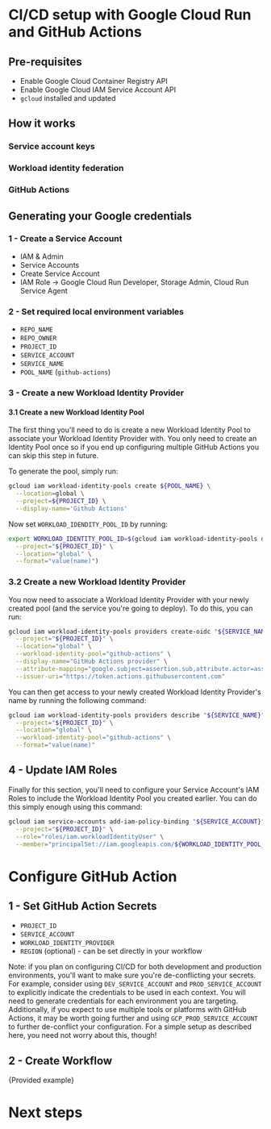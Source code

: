 # CI/CD setup with Google Cloud Run and GitHub Actions

## Pre-requisites

* Enable Google Cloud Container Registry API
* Enable Google Cloud IAM Service Account API
* `gcloud` installed and updated

## How it works

### Service account keys

### Workload identity federation

### GitHub Actions

## Generating your Google credentials

### 1 - Create a Service Account

* IAM & Admin
* Service Accounts
* Create Service Account
* IAM Role -> Google Cloud Run Developer, Storage Admin, Cloud Run Service Agent

### 2 - Set required local environment variables

* `REPO_NAME`
* `REPO_OWNER`
* `PROJECT_ID`
* `SERVICE_ACCOUNT`
* `SERVICE_NAME`
* `POOL_NAME` (`github-actions`)

### 3 - Create a new Workload Identity Provider

#### 3.1 Create a new Workload Identity Pool

The first thing you'll need to do is create a new Workload Identity Pool to associate 
your Workload Identity Provider with. You only need to create an Identity Pool once so
if you end up configuring multiple GitHub Actions you can skip this step in future.

To generate the pool, simply run:

```bash
gcloud iam workload-identity-pools create ${POOL_NAME} \
  --location=global \
  --project=${PROJECT_ID} \
  --display-name='Github Actions'
```

Now set `WORKLOAD_IDENDITY_POOL_ID` by running:

```bash
export WORKLOAD_IDENTITY_POOL_ID=$(gcloud iam workload-identity-pools describe "github-actions" \
  --project="${PROJECT_ID}" \
  --location="global" \
  --format="value(name)")
```

### 3.2 Create a new Workload Identity Provider

You now need to associate a Workload Identity Provider with your newly created pool
(and the service you're going to deploy). To do this, you can run:

```bash
gcloud iam workload-identity-pools providers create-oidc "${SERVICE_NAME}" \
  --project="${PROJECT_ID}" \
  --location="global" \
  --workload-identity-pool="github-actions" \
  --display-name="GitHub Actions provider" \
  --attribute-mapping="google.subject=assertion.sub,attribute.actor=assertion.actor,attribute.repository=assertion.repository,attribute.aud=assertion.aud" \
  --issuer-uri="https://token.actions.githubusercontent.com"
```

You can then get access to your newly created Workload Identity Provider's name by 
running the following command:

```bash
gcloud iam workload-identity-pools providers describe "${SERVICE_NAME}" \
  --project="${PROJECT_ID}" \
  --location="global" \
  --workload-identity-pool="github-actions" \
  --format="value(name)"
  ```

## 4 - Update IAM Roles 

Finally for this section, you'll need to configure your Service Account's IAM Roles to 
include the Workload Identity Pool you created earlier. You can do this simply enough 
using this command:

```bash
gcloud iam service-accounts add-iam-policy-binding "${SERVICE_ACCOUNT}" \
  --project="${PROJECT_ID}" \
  --role="roles/iam.workloadIdentityUser" \
  --member="principalSet://iam.googleapis.com/${WORKLOAD_IDENTITY_POOL_ID}/attribute.repository/${REPO_ORG}/${REPO_NAME}"
```

# Configure GitHub Action

## 1 - Set GitHub Action Secrets

* `PROJECT_ID`
* `SERVICE_ACCOUNT`
* `WORKLOAD_IDENTITY_PROVIDER`
* `REGION` (optional) - can be set directly in your workflow

Note: if you plan on configuring CI/CD for both development and production environments, 
you'll want to make sure you're de-conflicting your secrets. For example, consider using
`DEV_SERVICE_ACCOUNT` and `PROD_SERVICE_ACCOUNT` to explicitly indicate the credentials 
to be used in each context. You will need to generate credentials for each environment 
you are targeting. Additionally, if you expect to use multiple tools or platforms with 
GitHub Actions, it may be worth going further and using `GCP_PROD_SERVICE_ACCOUNT` to 
further de-conflict your configuration. For a simple setup as described here, you need 
not worry about this, though!

## 2 - Create Workflow

{Provided example}

# Next steps